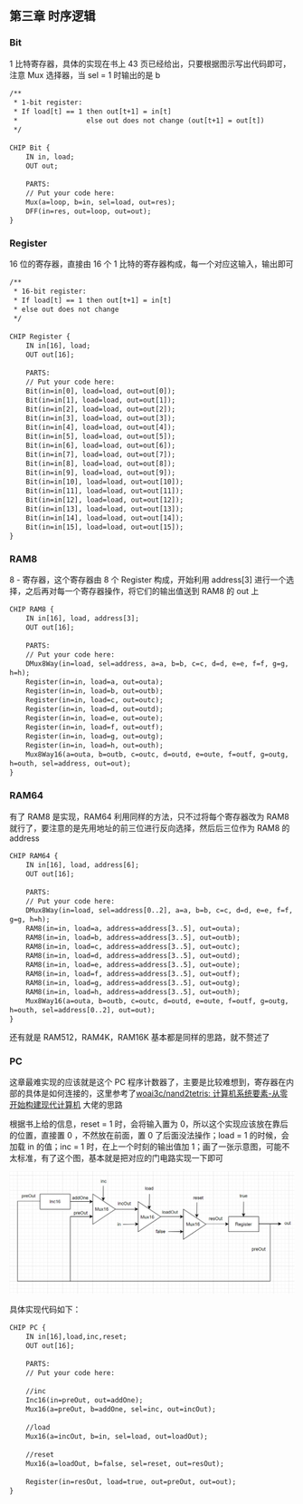 ## 第三章 时序逻辑

### Bit

1 比特寄存器，具体的实现在书上 43 页已经给出，只要根据图示写出代码即可，注意 Mux 选择器，当 sel = 1 时输出的是 b

```hdl
/**
 * 1-bit register:
 * If load[t] == 1 then out[t+1] = in[t]
 *                 else out does not change (out[t+1] = out[t])
 */

CHIP Bit {
    IN in, load;
    OUT out;

    PARTS:
    // Put your code here:
    Mux(a=loop, b=in, sel=load, out=res);
    DFF(in=res, out=loop, out=out);
}
```



### Register

16 位的寄存器，直接由 16 个 1 比特的寄存器构成，每一个对应这输入，输出即可

```hdl
/**
 * 16-bit register:
 * If load[t] == 1 then out[t+1] = in[t]
 * else out does not change
 */

CHIP Register {
    IN in[16], load;
    OUT out[16];

    PARTS:
    // Put your code here:
    Bit(in=in[0], load=load, out=out[0]);
    Bit(in=in[1], load=load, out=out[1]);
    Bit(in=in[2], load=load, out=out[2]);
    Bit(in=in[3], load=load, out=out[3]);
    Bit(in=in[4], load=load, out=out[4]);
    Bit(in=in[5], load=load, out=out[5]);
    Bit(in=in[6], load=load, out=out[6]);
    Bit(in=in[7], load=load, out=out[7]);
    Bit(in=in[8], load=load, out=out[8]);
    Bit(in=in[9], load=load, out=out[9]);
    Bit(in=in[10], load=load, out=out[10]);
    Bit(in=in[11], load=load, out=out[11]);
    Bit(in=in[12], load=load, out=out[12]);
    Bit(in=in[13], load=load, out=out[13]);
    Bit(in=in[14], load=load, out=out[14]);
    Bit(in=in[15], load=load, out=out[15]);
}
```



### RAM8

8 - 寄存器，这个寄存器由 8 个 Register 构成，开始利用 address[3] 进行一个选择，之后再对每一个寄存器操作，将它们的输出值送到 RAM8 的 out 上

```hdl
CHIP RAM8 {
    IN in[16], load, address[3];
    OUT out[16];

    PARTS:
    // Put your code here:
    DMux8Way(in=load, sel=address, a=a, b=b, c=c, d=d, e=e, f=f, g=g, h=h);
    Register(in=in, load=a, out=outa);
    Register(in=in, load=b, out=outb);
    Register(in=in, load=c, out=outc);
    Register(in=in, load=d, out=outd);
    Register(in=in, load=e, out=oute);
    Register(in=in, load=f, out=outf);
    Register(in=in, load=g, out=outg);
    Register(in=in, load=h, out=outh);
    Mux8Way16(a=outa, b=outb, c=outc, d=outd, e=oute, f=outf, g=outg, h=outh, sel=address, out=out);
}
```



### RAM64

有了 RAM8 是实现，RAM64 利用同样的方法，只不过将每个寄存器改为 RAM8 就行了，要注意的是先用地址的前三位进行反向选择，然后后三位作为 RAM8 的 address

```hdl
CHIP RAM64 {
    IN in[16], load, address[6];
    OUT out[16];

    PARTS:
    // Put your code here:
    DMux8Way(in=load, sel=address[0..2], a=a, b=b, c=c, d=d, e=e, f=f, g=g, h=h);
    RAM8(in=in, load=a, address=address[3..5], out=outa);
    RAM8(in=in, load=b, address=address[3..5], out=outb);
    RAM8(in=in, load=c, address=address[3..5], out=outc);
    RAM8(in=in, load=d, address=address[3..5], out=outd);
    RAM8(in=in, load=e, address=address[3..5], out=oute);
    RAM8(in=in, load=f, address=address[3..5], out=outf);
    RAM8(in=in, load=g, address=address[3..5], out=outg);
    RAM8(in=in, load=h, address=address[3..5], out=outh);
    Mux8Way16(a=outa, b=outb, c=outc, d=outd, e=oute, f=outf, g=outg, h=outh, sel=address[0..2], out=out);
}
```

还有就是 RAM512，RAM4K，RAM16K 基本都是同样的思路，就不赘述了

### PC

这章最难实现的应该就是这个 PC 程序计数器了，主要是比较难想到，寄存器在内部的具体是如何连接的，这里参考了[woai3c/nand2tetris: 计算机系统要素-从零开始构建现代计算机](https://github.com/woai3c/nand2tetris) 大佬的思路

根据书上给的信息，reset = 1 时，会将输入置为 0，所以这个实现应该放在靠后的位置，直接置 0 ，不然放在前面，置 0 了后面没法操作；load = 1 的时候，会加载 in 的值；inc = 1 时，在上一个时刻的输出值加 1；画了一张示意图，可能不太标准，有了这个图，基本就是把对应的门电路实现一下即可

![image-20211106093642613](../pics/image-20211106093642613.png)

具体实现代码如下：

```hdl
CHIP PC {
    IN in[16],load,inc,reset;
    OUT out[16];

    PARTS:
    // Put your code here:
    
    //inc
    Inc16(in=preOut, out=addOne);
    Mux16(a=preOut, b=addOne, sel=inc, out=incOut);
    
    //load
    Mux16(a=incOut, b=in, sel=load, out=loadOut);

    //reset
    Mux16(a=loadOut, b=false, sel=reset, out=resOut);

    Register(in=resOut, load=true, out=preOut, out=out);
}

```

